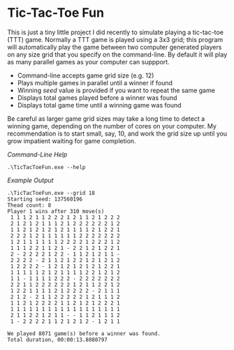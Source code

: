 # Tic-Tac-Toe Fun

This is just a tiny little project I did recently to simulate playing a tic-tac-toe (TTT) game.  Normally a TTT game is played using a 3x3 grid; this program will automatically play the game between two computer generated players on any size grid that you specify on the command-line.  By default it will play as many parallel games as your computer can suppport.

* Command-line accepts game grid size (e.g. 12)
* Plays multiple games in parallel until a winner if found
* Winning *seed* value is provided if you want to repeat the same game
* Displays total games played before a winner was found
* Displays total game time until a winning game was found

Be careful as larger game grid sizes may take a long time to detect a winning game, depending on the number of cores on your computer.  My recommendation is to start small, say, 10, and work the grid size up until you grow impatient waiting for game completion.

*Command-Line Help*

	.\TicTacToeFun.exe --help


*Example Output*

	.\TicTacToeFun.exe --grid 18
	Starting seed: 137560196
	Thead count: 8
	Player 1 wins after 310 move(s)
	 1 1 1 2 1 1 2 2 2 1 2 1 1 2 1 2 2 2
	 2 1 2 1 2 1 1 1 2 1 2 2 2 2 2 2 1 2
	 1 1 2 1 2 1 2 1 2 1 1 1 1 2 1 2 2 1
	 2 2 2 1 2 1 1 1 1 1 1 2 2 2 2 2 2 2
	 1 2 1 1 1 1 1 1 2 2 2 2 1 2 2 2 1 2
	 1 1 1 2 2 1 1 2 1 - 2 2 1 2 1 2 2 1
	 2 - 2 2 2 2 1 2 2 - 1 1 2 1 2 1 1 -
	 2 2 2 2 - 2 1 1 2 1 2 2 1 2 1 2 1 2
	 1 2 2 2 2 - 1 2 1 2 1 2 1 2 1 2 2 1
	 1 1 1 1 1 2 1 2 1 1 1 1 2 2 1 2 1 2
	 1 1 - 1 1 1 1 2 2 2 - 2 2 2 2 2 2 2
	 2 2 1 1 2 2 2 2 2 2 1 2 1 1 2 2 1 2
	 1 2 2 1 1 1 1 2 1 2 2 2 2 - 2 1 1 1
	 2 1 2 - 2 1 1 2 2 2 2 2 1 2 1 1 1 2
	 1 1 2 1 2 2 2 2 1 1 2 1 2 1 2 2 2 1
	 1 1 1 1 1 1 1 1 1 1 1 1 1 1 1 1 1 1
	 2 1 1 2 2 1 2 1 1 - - 1 1 2 1 1 1 2
	 1 - 2 2 2 2 1 1 2 1 2 1 2 - 1 2 1 1

	We played 8071 game(s) before a winner was found.
	Total duration, 00:00:13.8080797